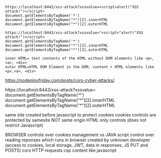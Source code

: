 ```
https://localhost:8443/xss-attack?xssvalue=<script>alert("XSS attack!")</script>
document.getElementsByTagName('*')
document.getElementsByTagName("*")[2].innerHTML
document.getElementsByTagName("*")[2].outerHTML

https://localhost:8443/xss-attack?xssvalue="<script>"alert("XSS attack!")</script>
document.getElementsByTagName('*')
document.getElementsByTagName("*")[3].innerHTML
document.getElementsByTagName("*")[3].outerHTML

inner HTML= text contents of the HTML without DOM elements like <p>,<a>, <div>
outer HTML=HTML DOM Element in the DOM, content + HTML elements like <p>,<a>, <div>
```

https://nodeployfriday.com/posts/cors-cyber-attacks/

https://localhost:8443/xss-attack?xssvalue=<script src=http://localhost:3000/xss/xss.js> </script>
document.getElementsByTagName('\*')
document.getElementsByTagName("\*")[2].innerHTML
document.getElementsByTagName("\*")[2].outerHTML

same site created before javascript to protect cookies
cookies controls are protected by samesite NOT same origin
HTML only controls (does not restrict Javascript)

BROWSER controls over cookies management vs JAVA script control over reading reponses which runs in browser created by unknown developer (access to cookies, local storage, JWT, data in responses, JS PUT and POSTS)
cors HTTP requests
csp content like javascript
